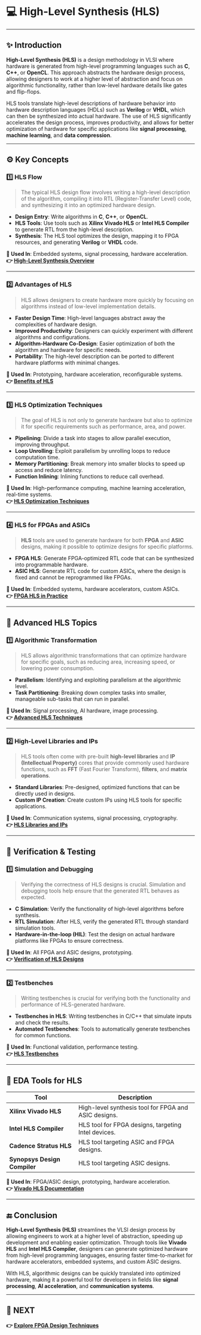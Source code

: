 # 💻 **High-Level Synthesis (HLS)**

---

## ✨ Introduction

**High-Level Synthesis (HLS)** is a design methodology in VLSI where hardware is generated from high-level programming languages such as **C**, **C++**, or **OpenCL**. This approach abstracts the hardware design process, allowing designers to work at a higher level of abstraction and focus on algorithmic functionality, rather than low-level hardware details like gates and flip-flops.

HLS tools translate high-level descriptions of hardware behavior into hardware description languages (HDLs) such as **Verilog** or **VHDL**, which can then be synthesized into actual hardware. The use of HLS significantly accelerates the design process, improves productivity, and allows for better optimization of hardware for specific applications like **signal processing**, **machine learning**, and **data compression**.

---

## ⚙️ Key Concepts

### 1️⃣ **HLS Flow**

> The typical HLS design flow involves writing a high-level description of the algorithm, compiling it into RTL (Register-Transfer Level) code, and synthesizing it into an optimized hardware design.

- **Design Entry**: Write algorithms in **C**, **C++**, or **OpenCL**.
- **HLS Tools**: Use tools such as **Xilinx Vivado HLS** or **Intel HLS Compiler** to generate RTL from the high-level description.
- **Synthesis**: The HLS tool optimizes the design, mapping it to FPGA resources, and generating **Verilog** or **VHDL** code.

**📌 Used In**: Embedded systems, signal processing, hardware acceleration.  
**👉 [High-Level Synthesis Overview](https://www.xilinx.com/products/design-tools/vivado/integration/esl-design/hls.html)**

---

### 2️⃣ **Advantages of HLS**

> HLS allows designers to create hardware more quickly by focusing on algorithms instead of low-level implementation details.

- **Faster Design Time**: High-level languages abstract away the complexities of hardware design.
- **Improved Productivity**: Designers can quickly experiment with different algorithms and configurations.
- **Algorithm-Hardware Co-Design**: Easier optimization of both the algorithm and hardware for specific needs.
- **Portability**: The high-level description can be ported to different hardware platforms with minimal changes.

**📌 Used In**: Prototyping, hardware acceleration, reconfigurable systems.  
**👉 [Benefits of HLS](https://www.intel.com/content/www/us/en/programmable/hardware-development/high-level-synthesis.html)**

---

### 3️⃣ **HLS Optimization Techniques**

> The goal of HLS is not only to generate hardware but also to optimize it for specific requirements such as performance, area, and power.

- **Pipelining**: Divide a task into stages to allow parallel execution, improving throughput.
- **Loop Unrolling**: Exploit parallelism by unrolling loops to reduce computation time.
- **Memory Partitioning**: Break memory into smaller blocks to speed up access and reduce latency.
- **Function Inlining**: Inlining functions to reduce call overhead.

**📌 Used In**: High-performance computing, machine learning acceleration, real-time systems.  
**👉 [HLS Optimization Techniques](https://www.xilinx.com/support/documentation-navigation/design-hubs.html)**

---

### 4️⃣ **HLS for FPGAs and ASICs**

> **HLS** tools are used to generate hardware for both **FPGA** and **ASIC** designs, making it possible to optimize designs for specific platforms.

- **FPGA HLS**: Generate FPGA-optimized RTL code that can be synthesized into programmable hardware.
- **ASIC HLS**: Generate RTL code for custom ASICs, where the design is fixed and cannot be reprogrammed like FPGAs.

**📌 Used In**: Embedded systems, hardware accelerators, custom ASICs.  
**👉 [FPGA HLS in Practice](https://www.xilinx.com/products/design-tools/vivado/integration/esl-design/hls.html)**

---

## 🧠 Advanced HLS Topics

### 1️⃣ **Algorithmic Transformation**

> HLS allows algorithmic transformations that can optimize hardware for specific goals, such as reducing area, increasing speed, or lowering power consumption.

- **Parallelism**: Identifying and exploiting parallelism at the algorithmic level.
- **Task Partitioning**: Breaking down complex tasks into smaller, manageable sub-tasks that can run in parallel.

**📌 Used In**: Signal processing, AI hardware, image processing.  
**👉 [Advanced HLS Techniques](https://www.xilinx.com/products/design-tools/vivado/integration/esl-design/algorithmic-transformations.html)**

---

### 2️⃣ **High-Level Libraries and IPs**

> HLS tools often come with pre-built **high-level libraries** and **IP (Intellectual Property)** cores that provide commonly used hardware functions, such as **FFT** (Fast Fourier Transform), **filters**, and **matrix operations**.

- **Standard Libraries**: Pre-designed, optimized functions that can be directly used in designs.
- **Custom IP Creation**: Create custom IPs using HLS tools for specific applications.

**📌 Used In**: Communication systems, signal processing, cryptography.  
**👉 [HLS Libraries and IPs](https://www.xilinx.com/products/design-tools/vivado/integration/esl-design/ip-library.html)**

---

## 🧪 Verification & Testing

### 1️⃣ **Simulation and Debugging**

> Verifying the correctness of HLS designs is crucial. Simulation and debugging tools help ensure that the generated RTL behaves as expected.

- **C Simulation**: Verify the functionality of high-level algorithms before synthesis.
- **RTL Simulation**: After HLS, verify the generated RTL through standard simulation tools.
- **Hardware-in-the-loop (HIL)**: Test the design on actual hardware platforms like FPGAs to ensure correctness.

**📌 Used In**: All FPGA and ASIC designs, prototyping.  
**👉 [Verification of HLS Designs](https://www.xilinx.com/products/design-tools/vivado/integration/esl-design/simulation-and-debugging.html)**

---

### 2️⃣ **Testbenches**

> Writing testbenches is crucial for verifying both the functionality and performance of HLS-generated hardware.

- **Testbenches in HLS**: Writing testbenches in C/C++ that simulate inputs and check the results.
- **Automated Testbenches**: Tools to automatically generate testbenches for common functions.

**📌 Used In**: Functional validation, performance testing.  
**👉 [HLS Testbenches](https://www.xilinx.com/products/design-tools/vivado/integration/esl-design/testbenches.html)**

---

## 🔧 EDA Tools for HLS

| Tool                   | Description                                          |
|------------------------|------------------------------------------------------|
| **Xilinx Vivado HLS**   | High-level synthesis tool for FPGA and ASIC designs. |
| **Intel HLS Compiler**  | HLS tool for FPGA designs, targeting Intel devices.  |
| **Cadence Stratus HLS** | HLS tool targeting ASIC and FPGA designs.           |
| **Synopsys Design Compiler** | HLS tool targeting ASIC designs.            |

**📌 Used In**: FPGA/ASIC design, prototyping, hardware acceleration.  
**👉 [Vivado HLS Documentation](https://www.xilinx.com/products/design-tools/vivado/integration/esl-design/hls.html)**

---

## 🔚 Conclusion

**High-Level Synthesis (HLS)** streamlines the VLSI design process by allowing engineers to work at a higher level of abstraction, speeding up development and enabling easier optimization. Through tools like **Vivado HLS** and **Intel HLS Compiler**, designers can generate optimized hardware from high-level programming languages, ensuring faster time-to-market for hardware accelerators, embedded systems, and custom ASIC designs. 

With HLS, algorithmic designs can be quickly translated into optimized hardware, making it a powerful tool for developers in fields like **signal processing**, **AI acceleration**, and **communication systems**.

---

## 🔹 NEXT  
**👉 [Explore FPGA Design Techniques](../FPGA_Design_Techniques)**

